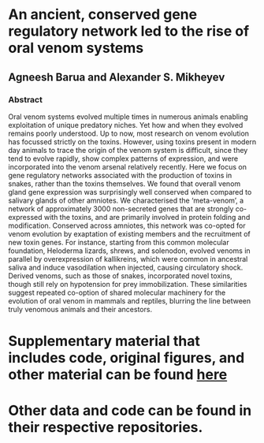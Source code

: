 # An ancient, conserved gene regulatory network led to the rise of oral venom systems
## Agneesh Barua and Alexander S. Mikheyev

### Abstract
Oral venom systems evolved multiple times in numerous animals enabling exploitation of  unique predatory niches. Yet how and when they evolved remains poorly understood. Up to now, most research on venom evolution has focussed strictly on the toxins. However, using toxins present in modern day animals to trace the origin of the venom system is difficult, since they tend to evolve rapidly, show complex patterns of expression, and were incorporated into the venom arsenal relatively recently. Here we focus on gene regulatory networks associated with the production of toxins in snakes, rather than the toxins themselves. We found that overall venom gland gene expression was surprisingly well conserved when compared to salivary glands of other amniotes. We characterised the ‘meta-venom’, a network of approximately 3000 non-secreted genes that are strongly co-expressed with the toxins, and are primarily involved in protein folding and modification.  Conserved across amniotes, this network was co-opted for venom evolution by exaptation of existing members and the recruitment of new toxin genes. For instance, starting from this common molecular foundation, Heloderma lizards, shrews, and solenodon, evolved venoms in parallel by overexpression of kallikreins, which were common in ancestral saliva and induce vasodilation when injected, causing circulatory shock. Derived venoms, such as those of snakes, incorporated novel toxins, though still rely on hypotension for prey immobilization. These similarities suggest repeated co-option of shared molecular machinery for the evolution of oral venom in mammals and reptiles, blurring the line between truly venomous animals and their ancestors.

# Supplementary material that includes code, original figures, and other material can be found [here](https://agneeshbarua.github.io/Metavenom/) 

# Other data and code can be found in their respective repositories. 